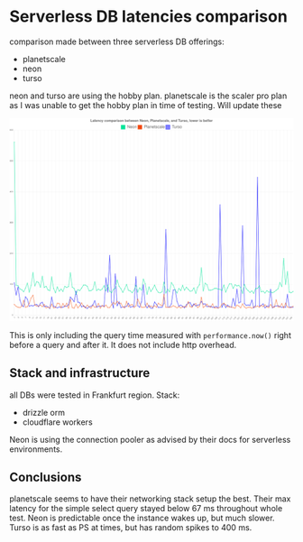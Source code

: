 # Serverless DB latencies comparison

comparison made between three serverless DB offerings:

- planetscale
- neon
- turso

neon and turso are using the hobby plan.
planetscale is the scaler pro plan as I was unable to get the hobby plan in time of testing. Will update these

![comparison](chart.png)

This is only including the query time measured with `performance.now()` right before a query and after it. It does not include http overhead.

## Stack and infrastructure

all DBs were tested in Frankfurt region.
Stack:

- drizzle orm
- cloudflare workers

Neon is using the connection pooler as advised by their docs for serverless environments.

## Conclusions

planetscale seems to have their networking stack setup the best. Their max latency for the simple select query stayed below 67 ms throughout whole test.
Neon is predictable once the instance wakes up, but much slower.
Turso is as fast as PS at times, but has random spikes to 400 ms.
